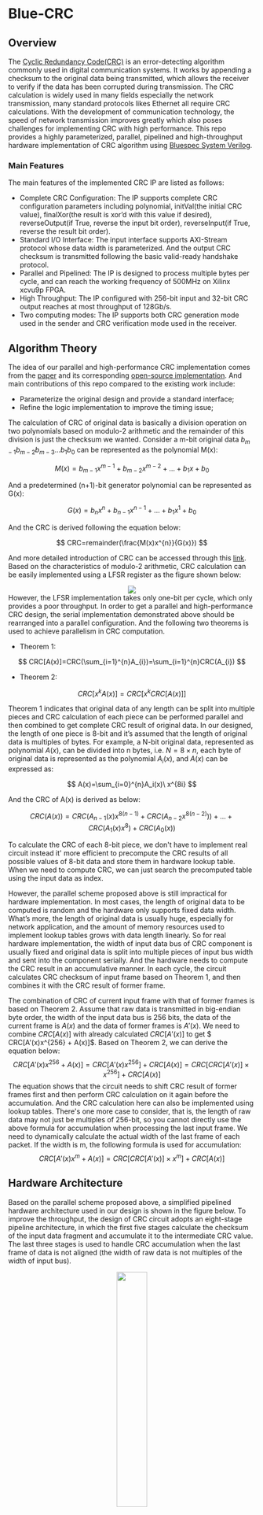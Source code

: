 # Blue-CRC

## Overview

The [Cyclic Redundancy Code(CRC)](https://en.wikipedia.org/wiki/Cyclic_redundancy_check) is an error-detecting algorithm commonly used in digital communication systems. It works by appending a checksum to the original data being transmitted, which allows the receiver to verify if the data has been corrupted during transmission. The CRC calculation is widely used in many fields especially the network transmission, many standard protocols likes Ethernet all require CRC calculations. With the development of communication technology, the speed of network transmission improves greatly which also poses challenges for implementing CRC with high performance. This repo provides a highly parameterized, parallel, pipelined and high-throughput hardware implementation of CRC algorithm using [Bluespec System Verilog](https://github.com/B-Lang-org/bsc).

### Main Features

The main features of the implemented CRC IP are listed as follows:

- Complete CRC Configuration: The IP supports complete CRC configuration parameters including polynomial, initVal(the initial CRC value), finalXor(the result is xor’d with this value if desired), reverseOutput(if True, reverse the input bit order), reverseInput(if True, reverse the result bit order).
- Standard I/O Interface: The input interface supports AXI-Stream protocol whose data width is parameterized. And the output CRC checksum is transmitted following the basic valid-ready handshake protocol.
- Parallel and Pipelined: The IP is designed to process multiple bytes per cycle, and can reach the working frequency of 500MHz on Xilinx xcvu9p FPGA.
- High Throughput: The IP configured with 256-bit input and 32-bit CRC output reaches at most throughput of 128Gb/s.
- Two computing modes: The IP supports both CRC generation mode used in the sender and CRC verification mode used in the receiver.


## Algorithm Theory

The idea of our parallel and high-performance CRC implementation comes from the [paper](https://ieeexplore.ieee.org/abstract/document/5501903) and its corresponding [open-source implementation](https://bitbucket.org/spandeygit/crc32_verilog). And main contributions of this repo compared to the existing work include:

- Parameterize the original design and provide a standard interface;
- Refine the logic implementation to improve the timing issue;

The calculation of CRC of original data is basically a division operation on two polynomials based on modulo-2 arithmetic and the remainder of this division is just the checksum we wanted. Consider a m-bit original data $b_{m-1}b_{m-2}b_{m-3}...b_{1}b_{0}$ can be represented as the polynomial M(x):

$$
M(x)=b_{m-1}x^{m-1}+b_{m-2}x^{m-2}+...+b_{1}x+b_{0}
$$

And a predetermined (n+1)-bit generator polynomial can be represented as G(x):

$$
G(x)=b_{n}x^{n}+b_{n-1}x^{n-1}+...+b_{1}x^{1}+b_{0}
$$

And the CRC is derived following the equation below:

$$
CRC=remainder(\frac{M(x)x^{n}}{G(x)})
$$

And more detailed introduction of CRC can be accessed through this [link](https://en.wikipedia.org/wiki/Cyclic_redundancy_check). Based on the characteristics of modulo-2 arithmetic, CRC calculation can be easily implemented using a LFSR register as the figure shown below:


<div align=center><img src="./img/lfsr.png"></div>
However, the LFSR implementation takes only one-bit per cycle, which only provides a poor throughput. In order to get a parallel and high-performance CRC design, the serial implementation demonstrated above should be rearranged into a parallel configuration. And the following two theorems is used to achieve parallelism in CRC computation.

- Theorem 1:

$$
CRC[A(x)]=CRC(\sum_{i=1}^{n}A_{i})=\sum_{i=1}^{n}CRC(A_{i})
$$

- Theorem 2:

$$
CRC[x^kA(x)] = CRC[x^kCRC[A(x)]]
$$

Theorem 1 indicates that original data of any length can be split into multiple pieces and CRC calculation of each piece can be performed parallel and then combined to get complete CRC result of original data. In our designed, the length of one piece is 8-bit and it’s assumed that the length of original data is multiples of bytes. For example, a N-bit original data, represented as polynomial $A(x)$, can be divided into n bytes, i.e. $N=8\times n$, each byte of original data is represented as the polynomial $A_{i}(x)$, and $A(x)$ can be expressed as:

$$
A(x)=\sum_{i=0}^{n}A_i(x)\ x^{8i}
$$

And the CRC of A(x) is derived as below:

 

$$
CRC(A(x))=CRC(A_{n-1}(x)x^{8(n-1)}+CRC(A_{n-2}x^{8(n-2)}))+... +CRC(A_{1}(x)x^8)+ CRC(A_{0}(x))
$$

To calculate the CRC of each 8-bit piece, we don't have to implement real circuit instead it' more efficient to precompute the CRC results of all possible values of 8-bit data and store them in hardware lookup table. When we need to compute CRC, we can just search the precomputed table using the input data as index.

However, the parallel scheme proposed above is still impractical for hardware implementation. In most cases, the length of original data to be computed is random and the hardware only supports fixed data width. What’s more, the length of original data is usually huge, especially for network application, and the amount of memory resources used to implement lookup tables grows with data length linearly. So for real hardware implementation, the width of input data bus of CRC component is usually fixed and original data is split into multiple pieces of input bus width and sent into the component serially. And the hardware needs to compute the CRC result in an accumulative manner. In each cycle, the circuit calculates CRC checksum of input frame based on Theorem 1, and then combines it with the CRC result of former frame. 

The combination of CRC of current input frame with that of former frames is based on Theorem 2. Assume that raw data is transmitted in big-endian byte order, the width of the input data bus is 256 bits, the data of the current frame is $A(x)$ and the data of former frames is $A'(x)$. We need to combine $CRC[A(x)]$ with already calculated $CRC[A'(x)]$ to get $ CRC[A'(x)x^{256} + A(x)]$. Based on Theorem 2, we can derive the equation below:
$$
CRC[A'(x)x^{256}+A(x)]=CRC[A'(x)x^{256}]+CRC[A(x)]=CRC[CRC[A'(x)]\times x^{256}]+CRC[A(x)]
$$
The equation shows that the circuit needs to shift CRC result of former frames first and then perform CRC calculation on it again before the accumulation. And the CRC calculation here can also be implemented using lookup tables.
There's one more case to consider, that is, the length of raw data may not just be multiples of 256-bit, so you cannot directly use the above formula for accumulation when processing the last input frame. We need to dynamically calculate the actual width of the last frame of each packet. If the width is m, the following formula is used for accumulation:
$$
CRC[A'(x)x^m+A(x)]=CRC[CRC[A'(x)]\times x^m]+CRC[A(x)]
$$


## Hardware Architecture

Based on the parallel scheme proposed above, a simplified pipelined hardware architecture used in our design is shown in the figure below. To improve the throughput, the design of CRC circuit adopts an eight-stage pipeline architecture, in which the first five stages calculate the checksum of the input data fragment and accumulate it to the intermediate CRC value. The last three stages is used to handle CRC accumulation when the last frame of data is not aligned (the width of raw data is not multiples of the width of input bus).
<div align=center><img src="./img/blockdiagram.png" width="35%"></div>

## Area Usage and Frequency
The actual performance and hardware resources utilization of CRC circuits depend on specific configuration parameters. In most cases, the throughput of the hardware circuit increases with the width of input data bus, and the hardware resources utilization is related to both data bus width and checksum width. Taking the 32-bit CRC checksum specified by the IEEE 802-3 protocol as an example, CRC circuit with input bus configured at 256-bit can reach the operating frequency of 500MHz on Xilinx xcvu9p FPGA device, and the total throughput rate can reach 128Gb/s. The actual utilization of hardware resource is as follows:

```verilog
CLB Logic:
+----------------------------+-------+-------+------------+-----------+-------+
|          Site Type         |  Used | Fixed | Prohibited | Available | Util% |
+----------------------------+-------+-------+------------+-----------+-------+
| CLB LUTs                   | 21584 |     0 |          0 |   1182240 |  1.83 |
|   LUT as Logic             | 10636 |     0 |          0 |   1182240 |  0.90 |
|   LUT as Memory            | 10948 |     0 |          0 |    591840 |  1.85 |
|     LUT as Distributed RAM | 10948 |     0 |            |           |       |
|     LUT as Shift Register  |     0 |     0 |            |           |       |
| CLB Registers              |  9647 |     0 |          0 |   2364480 |  0.41 |
|   Register as Flip Flop    |  9647 |     0 |          0 |   2364480 |  0.41 |
|   Register as Latch        |     0 |     0 |          0 |   2364480 |  0.00 |
| CARRY8                     |     0 |     0 |          0 |    147780 |  0.00 |
| F7 Muxes                   |     0 |     0 |          0 |    591120 |  0.00 |
| F8 Muxes                   |     0 |     0 |          0 |    295560 |  0.00 |
| F9 Muxes                   |     0 |     0 |          0 |    147780 |  0.00 |
+----------------------------+-------+-------+------------+-----------+-------+

BLOCKRAM:
+----------------+------+-------+------------+-----------+-------+
|    Site Type   | Used | Fixed | Prohibited | Available | Util% |
+----------------+------+-------+------------+-----------+-------+
| Block RAM Tile |    0 |     0 |          0 |      2160 |  0.00 |
|   RAMB36/FIFO* |    0 |     0 |          0 |      2160 |  0.00 |
|   RAMB18       |    0 |     0 |          0 |      4320 |  0.00 |
| URAM           |    0 |     0 |          0 |       960 |  0.00 |
+----------------+------+-------+------------+-----------+-------+
```

## User Guide
### Configuration Parameters

The following table lists the configuration parameters of CRC

| Name | Description | Requirement |
| --- | --- | --- |
| crc_width      | The width of CRC checksum | The width needs to be a multiple of 8 |
| axi_keep_width | The width of tkeep field in AXI-Stream protocol | / |
| polynomial     | The value of generator polynomial | The value should be in the range restricted by crc_width |
| init_value     | The initial value for CRC calculation | The value should be in the range restricted by crc_width |
| final_xor      | The final result is xor’d with this value  | The value should be in the range restricted by crc_width |
| reverse_input  | if True, reverse the bit order of each byte of input data | Two available options: reverse or not_reverse |
| reverse_output | if True, reverse the bit order of whole final result | Two available options: reverse or not_reverse |
| mem_file_prefix| The name prefix of files containing lookup tables| /|
| crc_mode       | The computation mode of CRC circuit | Two available modes: (1) SEND: appends zero after raw data and is used for CRC generation in the sender; (2) RECV: calculates division of raw data by polynominal without appending zeros and is used for CRC verification in the receiver;|


### Input Format
CRC hardware receives the incoming data from the upstream module based on the AXI-Stream bus protocol, and the checksum output port uses the valid-ready handshake mechanism to interact with the downstream module. The Verilog ports generated by the top-level module of the circuit are as follows:
```verilog
module mkCrcRawAxiStreamCustom(
    input CLK,
    input RST_N,
    
    input s_axis_tvalid,
    input s_axis_tdata,
    input s_axis_tkeep,
    input s_axis_tlast,
    input s_axis_tuser,
    output s_axis_tready,
    
    output m_crc_stream_data,
    output m_crc_stream_valid,
    input  m_crc_stream_ready
);
```
When initiating CRC computation, the original data must be transmitted in big-endian byte order, that is, the high byte must be transmitted preferentially. Assuming that the width of the input AXI-Stream bus of CRC circuit is 32-bit(4-byte) and the with of raw data is 80-bit(10-byte), the transmission needs three cycles and the AXI-Stream frame for each cycle is shown below:
<div align=center><img src="./img/transaction.png" width="65%"></div>

### BSV Interface
The blue-crc is based on the Bluespec SystemVerilog hardware description language, so for designers using BSV, CRC modules can be used directly through instantiation. Detailed steps to use it are as follows:
1. Get source code: blue-crc uses the AXI-Stream interface provided by the blue-wrapper project, so you need to add the --recursive option to get this part of the code when cloning:
```shell
git clone --recursive https://github.com/datenlord/blue-crc.git
```
2. Import modules:
```Verilog
import CrcDefines :: *;
import CrcAxiStream :: *;
import AxiStreamTypes :: *;
```
3. Specify Configuration Parameters: The **CrcConfig** struct encapsulates the configuration parameters for CRC hardware circuits. The definition of **CrcConfig** struct is as follows:
```verilog
typedef struct {
    Bit#(crcWidth) polynominal;
    Bit#(crcWidth) initVal;
    Bit#(crcWidth) finalXor;
    IsReverseBitOrder revInput;
    IsReverseBitOrder revOutput;
    String memFilePrefix;
    CrcMode crcMode;
} CrcConfig#(numeric type crcWidth) deriving(Eq, FShow);

typedef enum {
    CRC_MODE_RECV,
    CRC_MODE_SEND
} CrcMode deriving(Eq, FShow);

typedef enum {
    BIT_ORDER_REVERSE,
    BIT_ORDER_NOT_REVERSE
} IsReverseBitOrder deriving(Eq, FShow);
```

4. Instantiate **CrcAxiStream**: The top-level interface **CrcAxiStream** is defined as follows:
```verilog
typedef Bit#(width) CrcResult#(numeric type width);
typedef Get#(CrcResult#(crcWidth)) CrcResultGet#(numeric type crcWidth);
typedef Put#(AxiStream#(keepWidth, AXIS_USER_WIDTH)) AxiStreamPut#(numeric type keepWidth);

interface CrcAxiStream#(numeric type crcWidth, numeric type axiKeepWidth);
    interface AxiStreamPut#(axiKeepWidth) crcReq;
    interface CrcResultGet#(crcWidth) crcResp;
endinterface
```

Take the 32-bit CRC specified in the IEEE 802-3 protocol as an example, if you want to get CRC circuit with 256-bit input data bus, the detailed instantiation code is as follows:
```verilog
CrcConfig#(32) conf = CrcConfig {
    polynominal: 32'h04C11DB7,
    initVal    : 32'hFFFFFFFF,
    finalXor   : 32'hFFFFFFFF,
    revInput   : BIT_ORDER_REVERSE,
    revOutput  : BIT_ORDER_REVERSE,
    memFilePrefix: "mem_tab",
    crcMode: CRC_MODE_SEND
};
CrcAxiStream#(32, 256) crc <- mkCrcAxiStream(conf);
```

5. Generate lookup table files: The script for generating lookup table files is **scripts/gen_crc_tab.py.**. Before using this script, you need to specify CRC configuration in .json format, whose content must be consistent with the configuration in BSV code:
```json
{
    "crc_width": 32,
    "axi_keep_width": 32,
    "polynomial": "0x04C11DB7",
    "init_value": "0xFFFFFFFF",
    "final_xor": "0xFFFFFFFF",
    "reverse_input": true,
    "reverse_output": true,
    "mem_file_prefix": "crc_tab",
    "crc_mode": "CRC_MODE_SEND"
}
```

6. Once .json file is configured, run the script using python (you need to pass in the JSON configuration file path and output file path):
```shell
python3 gen_crc_tab.py JSON文件路径 文件输出路径
```

7. When compiling the project, it is necessary to add the path of blue-crc source code to compile options. Assuming that the root directory of blue-crc is $(ROOT):
```shell
bsc -p +:$(BLUE_CRC)/src:$(ROOT)/lib/blue-wrapper/src
```

### Verilog Interface
Although the blue-crc project is based on the BSV language, it also provides **scripts/gen_crc.py** to generate configurable Verilog codes. The script needs to be executed in the root directory of the blue-crc project, and the CRC configuration file in.JSON format needs to be passed in:
```shell
python3 scripts/gen_crc.py JSON_FILE_PATH [OUTPUT_VERILOG_PATH] [OUTPUT_TAB_PATH]
```
If the paths for output Verilog codes and lookup table files are not configured when executing the script, these files will be generated to the **verilog** folder in the root directory by default. Generating Verilog code requires the use of [BSV compiler](https://github.com/B-Lang-org/bsc#download), so you also need to ensure that the compiler is installed and configured before executing the script.
